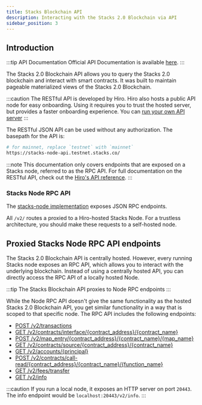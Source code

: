 ```yaml
---
title: Stacks Blockchain API
description: Interacting with the Stacks 2.0 Blockchain via API
sidebar_position: 3
---
```


## Introduction

:::tip API Documentation
Official API Documentation is available [here](https://stacks-network.github.io/stacks-blockchain/).
:::


The Stacks 2.0 Blockchain API allows you to query the Stacks 2.0 blockchain and interact with smart contracts. It was built to maintain pageable materialized views of the Stacks 2.0 Blockchain.

:::caution
The RESTful API is developed by Hiro. Hiro also hosts a public API node for easy onboarding. Using it requires you to trust the hosted server, but provides a faster onboarding experience. You can [run your own API server](https://docs.hiro.so/get-started/running-api-node)
:::

The RESTful JSON API can be used without any authorization. The basepath for the API is:

```bash
# for mainnet, replace `testnet` with `mainnet`
https://stacks-node-api.testnet.stacks.co/
```

:::note
This documentation only covers endpoints that are exposed on a Stacks node, referred to as the RPC API. For full documentation on the RESTful API, check out the [Hiro's API reference](https://docs.hiro.so/api).
:::

### Stacks Node RPC API

The [stacks-node implementation](https://github.com/stacks-network/stacks-blockchain/) exposes JSON RPC endpoints.

All `/v2/` routes a proxied to a Hiro-hosted Stacks Node. For a trustless architecture, you should make these requests to a self-hosted node.

## Proxied Stacks Node RPC API endpoints

The Stacks 2.0 Blockchain API is centrally hosted. However, every running Stacks node exposes an RPC API, which allows you to interact with the underlying blockchain. Instead of using a centrally hosted API, you can directly access the RPC API of a locally hosted Node.

:::tip
The Stacks Blockchain API proxies to Node RPC endpoints
:::

While the Node RPC API doesn't give the same functionality as the hosted Stacks 2.0 Blockchain API, you get similar functionality in a way that is scoped to that specific node. The RPC API includes the following endpoints:

- [POST /v2/transactions](https://docs.hiro.so/api#operation/post_core_node_transactions)
- [GET /v2/contracts/interface/{contract_address}/{contract_name}](https://docs.hiro.so/api#operation/get_contract_interface)
- [POST /v2/map_entry/{contract_address}/{contract_name}/{map_name}](https://docs.hiro.so/api#operation/get_contract_data_map_entry)
- [GET /v2/contracts/source/{contract_address}/{contract_name}](https://docs.hiro.so/api#operation/get_contract_source)
- [GET /v2/accounts/{principal}](https://docs.hiro.so/api#operation/get_account_info)
- [POST /v2/contracts/call-read/{contract_address}/{contract_name}/{function_name}](https://docs.hiro.so/api#operation/call_read_only_function)
- [GET /v2/fees/transfer](https://docs.hiro.so/api#operation/get_fee_transfer)
- [GET /v2/info](https://docs.hiro.so/api#operation/get_core_api_info)

:::caution
If you run a local node, it exposes an HTTP server on port `20443`. The info endpoint would be `localhost:20443/v2/info`.
:::
